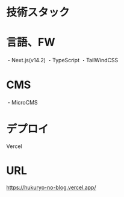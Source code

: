 # 技術スタック

# 言語、FW

・Next.js(v14.2)
・TypeScript
・TailWindCSS

# CMS

・MicroCMS

# デプロイ

Vercel

# URL

https://hukuryo-no-blog.vercel.app/
